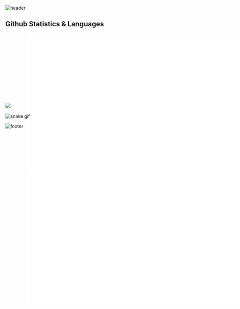 ![header](https://capsule-render.vercel.app/api?type=waving&color=timeauto&height=200&section=header&text=Anveloper&fontColor=fcba03&fontSize=80&fontAlign=64&fontAlignY=30&desc=&descSize=25&descAlign=85&descAlignY=50)
  
<!--
<div align="center">
  <h3 align="center">🛠 Teck Stack 🛠</h3>
  <p align="center">
    <table>
      <tr align=center>
        <td>
          Language
        </td>
        <td>
          Framework
        </td>
        <td>
          Library
        </td>
      </tr>
      <tr>
        <td>
          <div align=center> 
            <img src="https://img.shields.io/badge/html5-E34F26?style=for-the-badge&logo=html5&logoColor=white">
            <br>
            <img src="https://img.shields.io/badge/css-1572B6?style=for-the-badge&logo=css3&logoColor=white">
            <br>
            <img src="https://img.shields.io/badge/javascript-F7DF1E?style=for-the-badge&logo=javascript&logoColor=black"> 
            <br>    
            <img src="https://img.shields.io/badge/java-007396?style=for-the-badge&logo=java&logoColor=white">  
            <br>
            <img src="https://img.shields.io/badge/kotlin-7F52FF?style=for-the-badge&logo=kotlin&logoColor=white">  
            <br>
          </div>
        </td>
        <td>
          <div align=center>   
            <img src="https://img.shields.io/badge/spring-6DB33F?style=for-the-badge&logo=spring&logoColor=white">
            <br>
            <img src="https://img.shields.io/badge/springboot-6DB33F?style=for-the-badge&logo=springboot&logoColor=white">
            <br>
            <img src="https://img.shields.io/badge/express-000000?style=for-the-badge&logo=express&logoColor=white">
            <br>
          </div>
        </td>
        <td>  
          <div align=center>   
          <img src="https://img.shields.io/badge/react-61DAFB?style=for-the-badge&logo=react&logoColor=black"> 
          <br>
          <img src="https://img.shields.io/badge/redux-764ABC?style=for-the-badge&logo=redux&logoColor=white"> 
          <br>
          <img src="https://img.shields.io/badge/vue.js-4FC08D?style=for-the-badge&logo=vue.js&logoColor=white"> 
          <br>
        </div>
      </td>
      </tr>
      <tr align=center>
        <td>
          OS
        </td>
        <td>
          RDBMS
        </td>
        <td>
          Tool
        </td>
      </tr>
      <tr>
        <td>
          <div align=center>    
            <img src="https://img.shields.io/badge/linux-FCC624?style=for-the-badge&logo=linux&logoColor=black"> 
            <br>  
          </div>
        </td>
        <td>
          <div align=center>    
            <img src="https://img.shields.io/badge/mysql-4479A1?style=for-the-badge&logo=mysql&logoColor=white">
            <br>  
          </div>
        </td>
        <td>
          <div align=center>    
            <img src="https://img.shields.io/badge/eclipse-2C2255?style=for-the-badge&logo=eclipseide&logoColor=white">
            <br>
            <img src="https://img.shields.io/badge/vscode-007ACC?style=for-the-badge&logo=visualstudiocode&logoColor=white">
            <br>
            <img src="https://img.shields.io/badge/node.js-339933?style=for-the-badge&logo=Node.js&logoColor=white">     
            <br>  
            <img src="https://img.shields.io/badge/git-F05032?style=for-the-badge&logo=git&logoColor=white">  
            <br>
            <img src="https://img.shields.io/badge/amazonaws-232F3E?style=for-the-badge&logo=amazonaws&logoColor=white">   
            <br>
            <img src="https://img.shields.io/badge/android-79B647?style=for-the-badge&logo=android&logoColor=white">   
            <br>
          </div> 
        </td>
      </tr>
    </table>   
  </p>
  
  
  <h3 align="center"> 🎳 About Me 🎳 </h3>
  <p align="center">
    <a href="mailto:hitedin@gmail.com"><img src="https://img.shields.io/badge/Gmail-EA4335?style=flat&logo=Gmail&logoColor=white"/></a>&nbsp
    <a href="https://devan.tistory.com/"><img src="https://img.shields.io/badge/Tistory-000000?style=flat&logo=Tistory&logoColor=white&link=https://devan.tistory.com/"/></a>&nbsp
    <a href="https://www.instagram.com/anveloper/"><img src="https://img.shields.io/badge/Instagram-E4405F?style=flat&logo=Instagram&logoColor=white&link=https://www.instagram.com/anvloper/"/></a>&nbsp
  </p>
  
  <br>
  
  ![](https://github.com/anveloper/github-stats-transparent/blob/output/generated/overview.svg)
  ![](https://github.com/anveloper/github-stats-transparent/blob/output/generated/languages.svg)
  
</div>
-->

## Github Statistics & Languages

<div align="center" style="width: 854px; height: 215px;">  
  
  ![overview](https://github.com/anveloper/github-stats-transparent/blob/output/generated/overview.svg)
  ![languages](https://github.com/anveloper/github-stats-transparent/blob/output/generated/languages.svg)

</div>

<a href="https://hhpluscertificateofcompletion.oopy.io/">
  <img src="https://static.spartacodingclub.kr/hanghae99/plus/completion/badge_black.svg" />
</a>

![snake gif](https://github.com/anveloper/anveloper/blob/output/github-contribution-grid-snake.svg)

![footer](https://capsule-render.vercel.app/api?type=waving&color=timeauto&height=120&section=footer&desc=&descSize=25&descAlign=85&descAlignY=50)
  
